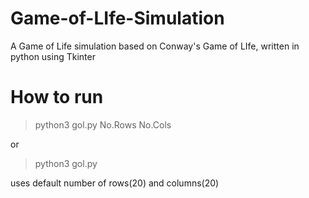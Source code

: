 # Game-of-LIfe-Simulation
A Game of Life simulation based on Conway's Game of LIfe, written in python using Tkinter

# How to run
> python3 gol.py No.Rows No.Cols

or

> python3 gol.py

uses default number of rows(20) and columns(20)

